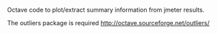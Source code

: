 Octave code to plot/extract summary information from jmeter results. 

The outliers package is required http://octave.sourceforge.net/outliers/


